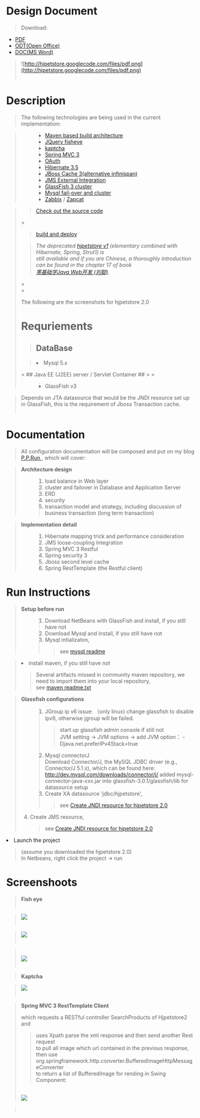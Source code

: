 # Design Document #
> Download:
  * [PDF](http://hjpetstore.googlecode.com/files/young-architect.pdf)
  * [ODT(Open Office)](http://hjpetstore.googlecode.com/files/young-architect.odt)
  * [DOC(MS Word)](http://hjpetstore.googlecode.com/files/young-architect.doc)

> ![http://hjpetstore.googlecode.com/files/pdf.png](http://hjpetstore.googlecode.com/files/pdf.png)
> <br /><br />

# Description #
> <p>
<blockquote>The following technologies are being used in the current implementation: <br /></blockquote></li></ul>

<blockquote><ul>
<blockquote><li><a href='http://maven.apache.org/'>Maven based build architecture</a></li>
<li><a href='http://jquery.com/'>JQuery fisheye</a></li>
<li><a href='http://code.google.com/p/kaptcha/'>kaptcha</a></li>
<li><a href='http://static.springsource.org/spring/docs/3.0.x/spring-framework-reference/htmlsingle/spring-framework-reference.html#mvc'>Spring MVC 3</a></li>
<li><a href='http://hi.baidu.com/quest2run/blog/item/2e1cd8266c2e997335a80f7d.html'>OAuth</a></li>
<li><a href='http://opensource.atlassian.com/projects/hibernate/browse/HHH/fixforversion/11051'>Hibernate 3.5</a></li>
<li><a href='http://community.jboss.org/wiki/ReferenceManualJBossCache3asaHibernate35SecondLevelCache'>JBoss Cache 3</a><a href='http://community.jboss.org/wiki/usinginfinispanasjpahibernatesecondlevelcacheprovider'>(alternative infinispan)</a></li>
<li><a href='https://mq.dev.java.net/'>JMS External Integration</a></li>
<li><a href='https://glassfish.dev.java.net/'>GlassFish 3 cluster</a></li>
<li><a href='http://dev.mysql.com/doc/refman/5.1/en/mysql-cluster.html'>Mysql fail-over and cluster</a></li>
<li><a href='http://www.zabbix.org/'>Zabbix</a> / <a href='http://www.kjkoster.org/zapcat/Zapcat_JMX_Zabbix_Bridge.html'>Zapcat</a></li></blockquote></blockquote>

> </ul>
<blockquote><p>
<blockquote><a href='http://hi.baidu.com/quest2run/blog/item/2526f64672654a2bcefca3a4.html'>Check out the source code</a>
</blockquote></p>
> <p>
<blockquote><a href='http://hi.baidu.com/quest2run/blog/item/7d3cdd8106f300b26d8119fb.html'>build and deploy</a>
</blockquote></p>

> <p>
<blockquote><i>The deprecated <a href='index-v1.html'>hjpetstore v1</a> (elementary combined with Hibernate, Spring, Strut1) is<br>
still available and if you are Chinese, a thoroughly introduction can be found in the chapter 17 of book<br>
<a href='http://www.china-pub.com/37805'>零基础学Java Web开发 (刘聪)</a>.<br>
</i>
</blockquote></p>
> <br />
> <p>The following are the screenshots for hjpetstore 2.0</p>

# Requriements #
> ## DataBase ##
> > <ul>
<blockquote><li>Mysql 5.x</li>
</blockquote><blockquote></ul>
</blockquote>
> ## Java EE (J2EE) server / Servlet Container ##
> > <ul>
<blockquote><li>GlassFish v3</li></blockquote></blockquote>


> </ul>
<blockquote>Depends on JTA datasource that would be the JNDI resource set up in GlassFish, this is the requirement of Jboss Transaction cache.<br>
<br></blockquote>

<h1>Documentation</h1>
<blockquote>All configuration documentation will be composed and put on my blog <a href='http://hi.baidu.com/quest2run'> P.P.Run </a>, which will cover: <br /></blockquote>


<blockquote><b>Architecture design</b>
<ol>
<blockquote><li>load balance in Web layer</li>
<li>cluster and failover in Database and Application Server</li>
<li>ERD</li>
<li>security</li>
<li>transaction model and strategy, including discussion of business transaction (long term transaction)</li>
</blockquote></ol></blockquote>

<blockquote><b>Implementation detail</b>
<ol>
<blockquote><li>Hibernate mapping trick and performance consideration</li>
<li>JMS loose-coupling Integration</li>
<li>Spring MVC 3 Restful</li>
<li>Spring security 3</li>
<li>Jboss second level cache</li>
<li>Spring RestTemplate (the Restful client)</li>
</blockquote></ol></blockquote>

<h1>Run Instructions</h1>
<blockquote><b>Setup before run</b>
<ol>
<blockquote><li>Download NetBeans with GlassFish and install, if you still have not</li>
<li>Download Mysql and install, if you still have not</li>
<li>Mysql intializaton,<br>
<blockquote>see <a href='http://hjpetstore.googlecode.com/files/mysql_readme.txt'>mysql readme</a>
</blockquote></li></blockquote></blockquote>

<blockquote><li>install maven, if you still have not<br>
<blockquote>Several artifacts missed in community maven repository, we need to import them into your local repository,<br>
see <a href='http://hjpetstore.googlecode.com/files/maven-readme.txt'>maven readme.txt</a></li>
</blockquote></blockquote><blockquote></ol></blockquote>

<blockquote><b>Glassfish configurations</b>
<ol>
<blockquote><li>JGroup ip v6 issue: （only linux) change glassfish to disable ipv6, otherwise jgroup will be failed.<br>
<blockquote>start up glassfish admin console if still not <br />
JVM setting -> JVM options -> add JVM option： -Djava.net.preferIPv4Stack=true<br>
</blockquote></li>
<li>Mysql connectorJ </li>
Download Connector/J, the MySQL JDBC driver (e.g., Connector/J 5.1.x), which can be found here: <a href='http://dev.mysql.com/downloads/connector/j/'>http://dev.mysql.com/downloads/connector/j/</a>
added mysql-connector-java-xxx.jar into glassfish-3.0.1/glassfish/lib for datasource setup<br>
<li> Create XA datasource 'jdbc/hjpetstore',<br>
<blockquote>see <a href='http://hi.baidu.com/quest2run/blog/item/4cc48eff5e6e368fb801a009.html'>Create JNDI resource for hjpetstore 2.0</a></li>
</blockquote><li>Create JMS resource,<br>
<blockquote>see <a href='http://hi.baidu.com/quest2run/blog/item/4cc48eff5e6e368fb801a009.html'>Create JNDI resource for hjpetstore 2.0</a></li>
</blockquote><li>Launch the project <br />
<blockquote>(assume you downloaded the hjpetstore 2.0) <br />
In Netbeans, right click the project -> run</li></blockquote></blockquote></blockquote>

<blockquote></ol></blockquote>

<h1>Screenshoots</h1>
<blockquote><b>Fish eye </b>
<br />
<br /></blockquote>

<blockquote><img src='http://hjpetstore.googlecode.com/files/fish.png' />
<br>
<br></blockquote>

<blockquote><img src='http://hjpetstore.googlecode.com/files/dog.png' />
<br>
<br></blockquote>

<blockquote><br>
<img src='http://hjpetstore.googlecode.com/files/cat-bird.png' />
<br>
<br></blockquote>

<blockquote><b>Kaptcha</b></blockquote>

<blockquote><img src='http://hjpetstore.googlecode.com/files/kaptcha.png' />
<br>
<br></blockquote>


<blockquote><b>Spring MVC 3 RestTemplate Client</b>
<p>which requests a RESTful controller SearchProducts of Hjpetstore2 and<br>
<blockquote>uses Xpath parse the xml response and then send another Rest request<br>
to pull all image which url contained in the previous response,<br>
then use org.springframework.http.converter.BufferedImageHttpMessageConverter<br>
to return a list of BufferedImage for rending in Swing Component:<br>
</blockquote></p><br />
<img src='http://hjpetstore.googlecode.com/files/rest-client.png' />
</blockquote><blockquote><br></blockquote>
